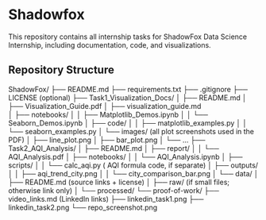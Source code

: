 # Shadowfox
This repository contains all internship tasks for ShadowFox Data Science Internship, including documentation, code, and visualizations.
## Repository Structure

ShadowFox/
├── README.md
├── requirements.txt
├── .gitignore
├── LICENSE  (optional)
├── Task1_Visualization_Docs/
│   ├── README.md
│   ├── Visualization_Guide.pdf
│   ├── visualization_guide.md         
│   ├── notebooks/
│   │   ├── Matplotlib_Demos.ipynb
│   │   └── Seaborn_Demos.ipynb
│   ├── code/
│   │   ├── matplotlib_examples.py
│   │   └── seaborn_examples.py
│   └── images/                         (all plot screenshots used in the PDF)
│       ├── line_plot.png
│       ├── bar_plot.png
│       └── ...
├── Task2_AQI_Analysis/
│   ├── README.md
│   ├── report/
│   │   └── AQI_Analysis.pdf
│   ├── notebooks/
│   │   └── AQI_Analysis.ipynb
│   ├── scripts/
│   │   └── calc_aqi.py                 ( AQI formula code, if separate)
│   ├── outputs/
│   │   ├── aqi_trend_city.png
│   │   └── city_comparison_bar.png
│   └── data/
│       ├── README.md                   (source links + license)
│       ├── raw/                        (if small files; otherwise link only)
│       └── processed/
└── proof-of-work/
    ├── video_links.md                  (LinkedIn links)
    ├── linkedin_task1.png
    ├── linkedin_task2.png
    └── repo_screenshot.png
